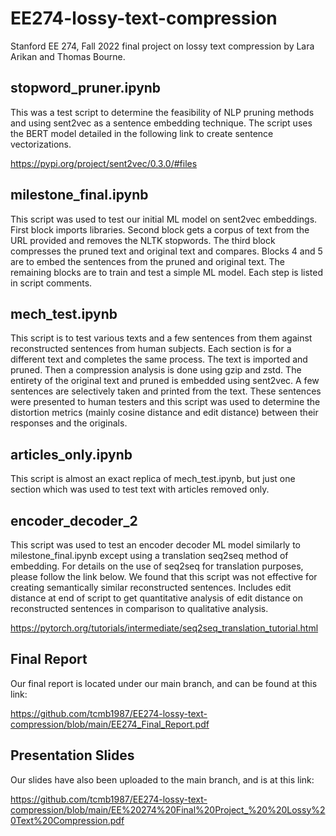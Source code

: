 # EE274-lossy-text-compression
Stanford EE 274, Fall 2022 final project on lossy text compression by Lara Arikan and Thomas Bourne.

## stopword_pruner.ipynb
This was a test script to determine the feasibility of NLP pruning methods and using sent2vec as a sentence embedding technique. The script uses the BERT model detailed in the following link to create sentence vectorizations.

https://pypi.org/project/sent2vec/0.3.0/#files

## milestone_final.ipynb
This script was used to test our initial ML model on sent2vec embeddings. First block imports libraries. Second block gets a corpus of text from the URL provided and removes the NLTK stopwords. The third block compresses the pruned text and original text and compares. Blocks 4 and 5 are to embed the sentences from the pruned and original text. The remaining blocks are to train and test a simple ML model. Each step is listed in script comments. 

## mech_test.ipynb
This script is to test various texts and a few sentences from them against reconstructed sentences from human subjects. Each section is for a different text and completes the same process. The text is imported and pruned. Then a compression analysis is done using gzip and zstd. The entirety of the original text and pruned is embedded using sent2vec. A few sentences are selectively taken and printed from the text. These sentences were presented to human testers and this script was used to determine the distortion metrics (mainly cosine distance and edit distance) between their responses and the originals.

## articles_only.ipynb
This script is almost an exact replica of mech_test.ipynb, but just one section which was used to test text with articles removed only.

## encoder_decoder_2
This script was used to test an encoder decoder ML model similarly to milestone_final.ipynb except using a translation seq2seq method of embedding. For details on the use of seq2seq for translation purposes, please follow the link below. We found that this script was not effective for creating semantically similar reconstructed sentences. Includes edit distance at end of script to get quantitative analysis of edit distance on reconstructed sentences in comparison to qualitative analysis.

https://pytorch.org/tutorials/intermediate/seq2seq_translation_tutorial.html

## Final Report
Our final report is located under our main branch, and can be found at this link:

https://github.com/tcmb1987/EE274-lossy-text-compression/blob/main/EE274_Final_Report.pdf

## Presentation Slides
Our slides have also been uploaded to the main branch, and is at this link:

https://github.com/tcmb1987/EE274-lossy-text-compression/blob/main/EE%20274%20Final%20Project_%20%20Lossy%20Text%20Compression.pdf
